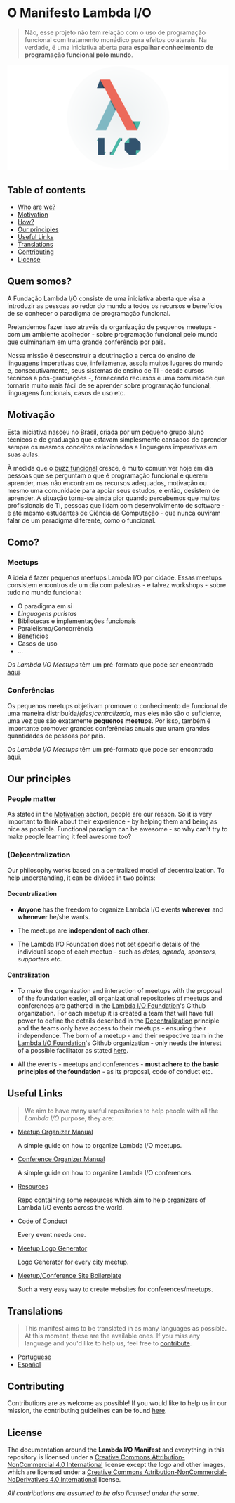 # O Manifesto Lambda I/O

> Não, esse projeto não tem relação com o uso de programação funcional com
tratamento monádico para efeitos colaterais. Na verdade, é uma iniciativa aberta
para **espalhar conhecimento de programação funcional pelo mundo**.

![Nossa Logo](../banner.png)

## Table of contents

- [Who are we?](#who-are-we)
- [Motivation](#motivation)
- [How?](#how)
- [Our principles](#our-principles)
- [Useful Links](#useful-links)
- [Translations](#translations)
- [Contributing](#contributing)
- [License](#license)

## Quem somos?

A Fundação Lambda I/O consiste de uma iniciativa aberta que visa a
introduzir as pessoas ao redor do mundo a todos os recursos e benefícios de se
conhecer o paradigma de programação funcional.

Pretendemos fazer isso através da organização de pequenos meetups - com um
ambiente acolhedor - sobre programação funcional pelo mundo que culminariam em
uma grande conferência por país.

Nossa missão é desconstruir a doutrinação a cerca do ensino de linguagens
imperativas que, infelizmente, assola muitos lugares do mundo e,
consecutivamente, seus sistemas de ensino de TI - desde cursos técnicos a
pós-graduações -, fornecendo recursos e uma comunidade que tornaria muito mais
fácil de se aprender sobre programação funcional, linguagens funcionais, casos
de uso etc.

## Motivação

Esta iniciativa nasceu no Brasil, criada por um pequeno grupo aluno técnicos e
de graduação que estavam simplesmente cansados de aprender sempre os mesmos
conceitos relacionados a linguagens imperativas em suas aulas.

À medida que o [buzz funcional](https://medium.com/@jugoncalves/functional-programming-should-be-your-1-priority-for-2015-47dd4641d6b9)
cresce, é muito comum ver hoje em dia pessoas que se perguntam o que é
programação funcional e querem aprender, mas não encontram os recursos adequados,
motivação ou mesmo uma comunidade para apoiar seus estudos, e então, desistem
de aprender. A situação torna-se ainda pior quando percebemos que muitos
profissionais de TI, pessoas que lidam com desenvolvimento de software - e até
mesmo estudantes de Ciência da Computação - que nunca ouviram falar de um
paradigma diferente, como o funcional.

## Como?

### Meetups

A ideia é fazer pequenos meetups Lambda I/O por cidade. Essas meetups consistem
encontros de um dia com palestras - e talvez workshops - sobre tudo no mundo
funcional:

- O paradigma em si
- *Linguagens puristas*
- Bibliotecas e implementações funcionais
- Paralelismo/Concorrência
- Benefícios
- Casos de uso
- ...

Os *Lambda I/O Meetups* têm um pré-formato que pode ser encontrado [aqui](https://github.com/lambda-io/meetup-organization-guidelines).

### Conferências

Os pequenos meetups objetivam promover o conhecimento de funcional de uma maneira
distribuída/*(des)centralizada*, mas eles não são o suficiente, uma vez que são
exatamente **pequenos meetups**. Por isso, também é importante promover grandes
conferências anuais que unam grandes quantidades de pessoas por país.

Os *Lambda I/O Meetups* têm um pré-formato que pode ser encontrado [aqui](https://github.com/lambda-io/conference-organization-guidelines).

## Our principles

### People matter

As stated in the [Motivation](#motivation) section, people are our reason. So it is very important to think about their experience - by helping them and being as nice as possible. Functional paradigm can be awesome - so why can't try to make people learning it feel awesome too?

### (De)centralization

Our philosophy works based on a centralized model of decentralization.
To help understanding, it can be divided in two points:

#### Decentralization

- **Anyone** has the freedom to organize Lambda I/O events **wherever** and
**whenever** he/she wants.

- The meetups are **independent of each other**.

- The Lambda I/O Foundation does not set specific details of the individual
scope of each meetup - such as *dates, agenda, sponsors, supporters* etc.

#### Centralization

- To make the organization and interaction of meetups with the proposal of the
foundation easier, all organizational repositories of meetups and conferences
are gathered in the [Lambda I/O Foundation](https://github.com/lambda-io)'s
Github organization. For each meetup it is created a team that will have full
power to define the details described in the [Decentralization](#decentralization) principle and
the teams only have access to their meetups - ensuring their independence. The
born of a meetup - and their respective team in the [Lambda I/O Foundation](https://github.com/lambda-io)'s
Github organization - only needs the interest of a possible facilitator as
stated [here](https://github.com/lambda-io/meetup-organization-guidelines).

- All the events - meetups and conferences - **must adhere to the basic
principles of the foundation** - as its proposal, code of conduct etc.

## Useful Links

> We aim to have many useful repositories to help people with all the *Lambda I/O* purpose, they are:

- [Meetup Organizer Manual](https://github.com/lambda-io/meetup-organization-guidelines)

  A simple guide on how to organize Lambda I/O meetups.

- [Conference Organizer Manual](https://github.com/lambda-io/conference-organization-guidelines)

  A simple guide on how to organize Lambda I/O conferences.

- [Resources](https://github.com/lambda-io/resources)

  Repo containing some resources which aim to help organizers of Lambda I/O events across the world.

- [Code of Conduct](https://github.com/lambda-io/code-of-conduct)

  Every event needs one.

- [Meetup Logo Generator](https://github.com/lambda-io/meetup-logo-generator)

  Logo Generator for every city meetup.

- [Meetup/Conference Site Boilerplate](https://github.com/lambda-io/site-boilerplate)

  Such a very easy way to create websites for conferences/meetups.

## Translations

> This manifest aims to be translated in as many languages as possible. At this
moment, these are the available ones. If you miss any language and you'd like to
help us, feel free to [contribute](#contributing).

- [Portuguese](pt/README.md)
- [Español](es/README.md)

## Contributing

Contributions are as welcome as possible! If you would like to help us in our
mission, the contributing guidelines can be found [here](CONTRIBUTING.md).

## License

The documentation around the **Lambda I/O Manifest** and everything in this
repository is licensed under a [Creative Commons Attribution-NonCommercial 4.0 International](http://creativecommons.org/licenses/by-nc/4.0/) license
except the logo and other images, which are licensed under a [Creative Commons  Attribution-NonCommercial-NoDerivatives 4.0 International](http://creativecommons.org/licenses/by-nc-nd/4.0/) license.

*All contributions are assumed to be also licensed under the same.*
